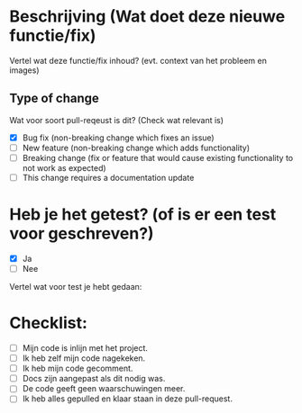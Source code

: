 # Beschrijving (Wat doet deze nieuwe functie/fix)

Vertel wat deze functie/fix inhoud? (evt. context van het probleem en images)

## Type of change

Wat voor soort pull-reqeust is dit? (Check wat relevant is)

- [x] Bug fix (non-breaking change which fixes an issue)
- [ ] New feature (non-breaking change which adds functionality)
- [ ] Breaking change (fix or feature that would cause existing functionality to not work as expected)
- [ ] This change requires a documentation update

# Heb je het getest? (of is er een test voor geschreven?)
- [x] Ja
- [ ] Nee

Vertel wat voor test je hebt gedaan:


# Checklist:

- [ ] Mijn code is inlijn met het project.
- [ ] Ik heb zelf mijn code nagekeken.
- [ ] Ik heb mijn code gecomment.
- [ ] Docs zijn aangepast als dit nodig was.
- [ ] De code geeft geen waarschuwingen meer.
- [ ] Ik heb alles gepulled en klaar staan in deze pull-request.
